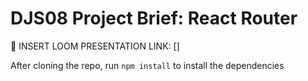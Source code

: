 # DJS08 Project Brief: React Router

🎥 INSERT LOOM PRESENTATION LINK: []

After cloning the repo, run `npm install` to install the dependencies
